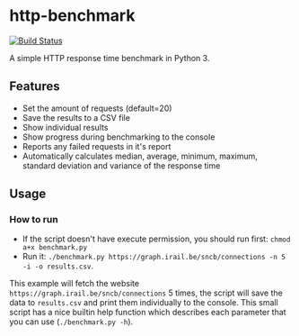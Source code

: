 # http-benchmark
[![Build Status](https://travis-ci.com/DylanVanAssche/http-benchmark.svg?branch=master)](https://travis-ci.com/DylanVanAssche/http-benchmark)

A simple HTTP response time benchmark in Python 3.

## Features

- Set the amount of requests (default=20)
- Save the results to a CSV file
- Show individual results
- Show progress during benchmarking to the console
- Reports any failed requests in it's report
- Automatically calculates median, average, minimum, maximum, standard deviation and variance of the response time

## Usage

### How to run

- If the script doesn't have execute permission, you should run first: `chmod a+x benchmark.py`
- Run it: `./benchmark.py https://graph.irail.be/sncb/connections -n 5 -i -o results.csv`. 

This example will fetch the website `https://graph.irail.be/sncb/connections` 5 times, the script will save the data to `results.csv` and print them individually to the console.
This small script has a nice builtin help function which describes each parameter that you can use (`./benchmark.py -h`).
